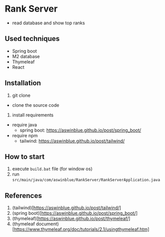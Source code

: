 # Rank Server
- read database and show top ranks

## Used techniques
- Spring boot
- M2 database
- Thymeleaf
- React

## Installation
1. git clone
  - clone the source code

1. install requirements
  - require java
    - spring boot: https://aswinblue.github.io/post/spring_boot/
  - require npm
    - tailwind: https://aswinblue.github.io/post/tailwind/

## How to start
1. execute `build.bat` file (for window os)
1. run `src/main/java/com/aswinblue/RankServer/RankServerApplication.java`

## References
1. (tailwind)[https://aswinblue.github.io/post/tailwind/]
1. (spring boot)[https://aswinblue.github.io/post/spring_boot/]
1. (thymeleaf)[https://aswinblue.github.io/post/thymeleaf/]
1. (thymeleaf document)[https://www.thymeleaf.org/doc/tutorials/2.1/usingthymeleaf.htm]
